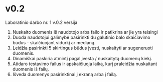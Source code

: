 # v0.2
Laboratinio darbo nr. 1 v.0.2 versija
1. Nuskaito duomenis iš naudotojo arba failo ir patikrina ar jie yra teisingi
2. Duoda naudotojui galimybė pasirinkti du galutinio balo skaičiavimo būdus - skaičiuojant vidurkį ar medianą.
3. Leidžia pasirinkti 5 skirtingus būdus įvesti, nuskaityti ar sugeneruoti duomenis.
4. Dinamiškai paskiria atmintį pagal įvesta / nuskaitytą duomenų kiekį.
5. Atidaro testavimo failus ir apskaičiuoja laiką, kurį praleidžia nuskaitant duomenis iš failų.
6. Išveda duomenys pasirinktinai į ekraną arba į failą.